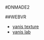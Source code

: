 #DNMADE2

##WEBVR

* [yanis texture](https://hella-yanis.github.io/TestVR/demoVR.html)
* [yanis lab]()


